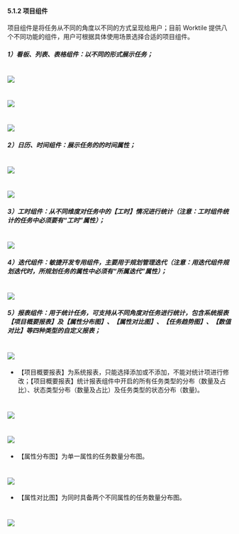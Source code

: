 #### 5.1.2 项目组件

项目组件是将任务从不同的角度以不同的方式呈现给用户；目前 Worktile 提供八个不同功能的组件，用户可根据具体使用场景选择合适的项目组件。

##### 1）看板、列表、表格组件：以不同的形式展示任务；

# ![](/assets/看板.jpg)

# ![](/assets/列表.jpg)

# ![](/assets/表格.jpg)

##### 2）日历、时间组件：展示任务的的时间属性；

# ![](/assets/日历组件.jpg)

# ![](/assets/时间组件.jpg)

##### 3）工时组件：从不同维度对任务中的【工时】情况进行统计（注意：工时组件统计的任务中必须要有“工时”属性）；

# ![](/assets/工时组件.jpg)

##### 4）迭代组件：敏捷开发专用组件，主要用于规划管理迭代（注意：用迭代组件规划迭代时，所规划任务的属性中必须有“所属迭代”属性）；

# ![](/assets/迭代.jpg)

##### 5）报表组件：用于统计任务，可支持从不同角度对任务进行统计，包含系统报表【项目概要报表】及【属性分布图】、【属性对比图】、【任务趋势图】、【数值对比】等四种类型的自定义报表；

# ![](/assets/报表.png)

* 【项目概要报表】为系统报表，只能选择添加或不添加，不能对统计项进行修改；【项目概要报表】统计报表组件中开启的所有任务类型的分布（数量及占比）、状态类型分布（数量及占比）及任务类型的状态分布（数量)。

# ![](/assets/项目概要报表1.png)
# ![](/assets/项目概要报表2.png)

* 【属性分布图】为单一属性的任务数量分布图。

# ![](/assets/属性分布图2.png)

* 【属性对比图】为同时具备两个不同属性的任务数量分布图。

# ![](/assets/属性对比图.png)





